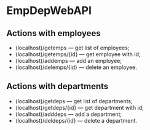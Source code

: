 # EmpDepWebAPI

## Actions with employees
- (localhost)/getemps — get list of employees;
- (localhost)/getemps/{id} — get employee with id;
- (localhost)/addemps — add an employee;
- (localhost)/delemps/{id} — delete an employee.

## Actions with departments
- (localhost)/getdeps — get list of departments;
- (localhost)/getdeps/{id} — get department with id;
- (localhost)/adddeps — add a department;
- (localhost)/deldeps/{id} — delete a department.
